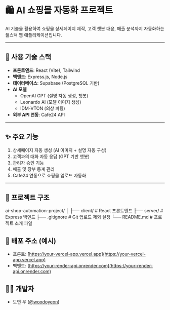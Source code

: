 # 🛍️ AI 쇼핑몰 자동화 프로젝트

AI 기술을 활용하여 쇼핑몰 상세페이지 제작, 고객 챗봇 대응, 매출 분석까지 자동화하는 풀스택 웹 애플리케이션입니다.

---

## 🔧 사용 기술 스택

- **프론트엔드**: React (Vite), Tailwind
- **백엔드**: Express.js, Node.js
- **데이터베이스**: Supabase (PostgreSQL 기반)
- **AI 모델**
  - OpenAI GPT (설명 자동 생성, 챗봇)
  - Leonardo AI (모델 이미지 생성)
  - IDM-VTON (의상 피팅)
- **외부 API 연동**: Cafe24 API

---

## ✨ 주요 기능

1. 상세페이지 자동 생성 (AI 이미지 + 설명 자동 구성)
2. 고객과의 대화 자동 응답 (GPT 기반 챗봇)
3. 관리자 승인 기능
4. 매출 및 장부 통계 관리
5. Cafe24 연동으로 쇼핑몰 업로드 자동화

---

## 📁 프로젝트 구조

ai-shop-automation-project/
│
├── client/ # React 프론트엔드
├── server/ # Express 백엔드
├── .gitignore # Git 업로드 제외 설정
└── README.md # 프로젝트 소개 파일



## 🚀 배포 주소 (예시)

- 프론트: [https://your-vercel-app.vercel.app](https://your-vercel-app.vercel.app)
- 백엔드: [https://your-render-api.onrender.com](https://your-render-api.onrender.com)


## 👩‍💻 개발자

- 도연 우 ([@woodoyeon](https://github.com/woodoyeon))


